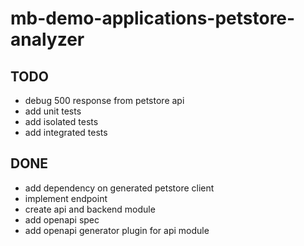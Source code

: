 # mb-demo-applications-petstore-analyzer

## TODO
- debug 500 response from petstore api
- add unit tests
- add isolated tests
- add integrated tests

## DONE
- add dependency on generated petstore client
- implement endpoint
- create api and backend module
- add openapi spec
- add openapi generator plugin for api module
